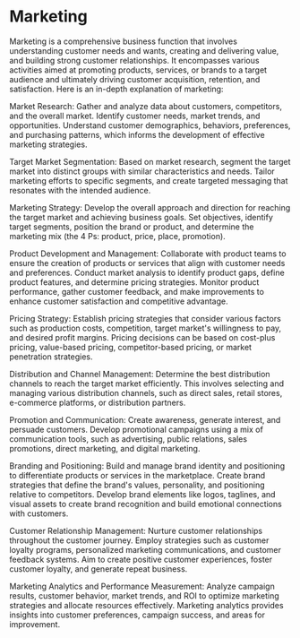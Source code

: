 # Marketing

Marketing is a comprehensive business function that involves understanding customer needs and wants, creating and delivering value, and building strong customer relationships. It encompasses various activities aimed at promoting products, services, or brands to a target audience and ultimately driving customer acquisition, retention, and satisfaction. Here is an in-depth explanation of marketing:

Market Research: Gather and analyze data about customers, competitors, and the overall market. Identify customer needs, market trends, and opportunities. Understand customer demographics, behaviors, preferences, and purchasing patterns, which informs the development of effective marketing strategies.

Target Market Segmentation: Based on market research,  segment the target market into distinct groups with similar characteristics and needs. Tailor marketing efforts to specific segments, and create targeted messaging that resonates with the intended audience.

Marketing Strategy: Develop the overall approach and direction for reaching the target market and achieving business goals. Set objectives, identify target segments, position the brand or product, and determine the marketing mix (the 4 Ps: product, price, place, promotion). 

Product Development and Management: Collaborate with product teams to ensure the creation of products or services that align with customer needs and preferences. Conduct market analysis to identify product gaps, define product features, and determine pricing strategies. Monitor product performance, gather customer feedback, and make improvements to enhance customer satisfaction and competitive advantage.

Pricing Strategy: Establish pricing strategies that consider various factors such as production costs, competition, target market's willingness to pay, and desired profit margins. Pricing decisions can be based on cost-plus pricing, value-based pricing, competitor-based pricing, or market penetration strategies. 

Distribution and Channel Management: Determine the best distribution channels to reach the target market efficiently. This involves selecting and managing various distribution channels, such as direct sales, retail stores, e-commerce platforms, or distribution partners. 

Promotion and Communication: Create awareness, generate interest, and persuade customers. Develop promotional campaigns using a mix of communication tools, such as advertising, public relations, sales promotions, direct marketing, and digital marketing. 

Branding and Positioning: Build and manage brand identity and positioning to differentiate products or services in the marketplace. Create brand strategies that define the brand's values, personality, and positioning relative to competitors. Develop brand elements like logos, taglines, and visual assets to create brand recognition and build emotional connections with customers.

Customer Relationship Management: Nurture customer relationships throughout the customer journey. Employ strategies such as customer loyalty programs, personalized marketing communications, and customer feedback systems. Aim to create positive customer experiences, foster customer loyalty, and generate repeat business.

Marketing Analytics and Performance Measurement: Analyze campaign results, customer behavior, market trends, and ROI to optimize marketing strategies and allocate resources effectively. Marketing analytics provides insights into customer preferences, campaign success, and areas for improvement.
